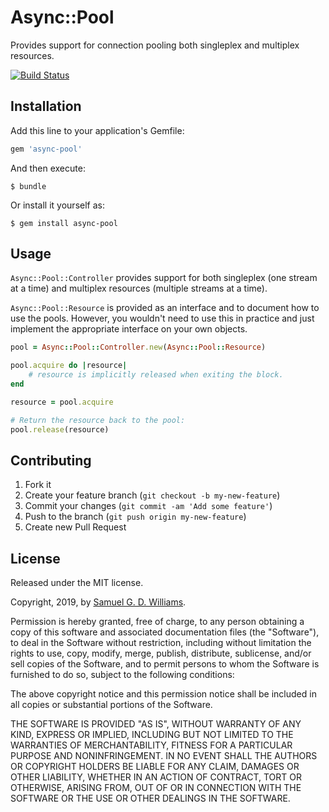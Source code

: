 # Async::Pool

Provides support for connection pooling both singleplex and multiplex resources.

[![Build Status](https://travis-ci.com/socketry/async-pool.svg)](https://travis-ci.com/socketry/async-pool)

## Installation

Add this line to your application's Gemfile:

```ruby
gem 'async-pool'
```

And then execute:

	$ bundle

Or install it yourself as:

	$ gem install async-pool

## Usage

`Async::Pool::Controller` provides support for both singleplex (one stream at a time) and multiplex resources (multiple streams at a time).

`Async::Pool::Resource` is provided as an interface and to document how to use the pools. However, you wouldn't need to use this in practice and just implement the appropriate interface on your own objects.

```ruby
pool = Async::Pool::Controller.new(Async::Pool::Resource)

pool.acquire do |resource|
	# resource is implicitly released when exiting the block.
end

resource = pool.acquire

# Return the resource back to the pool:
pool.release(resource)
```

## Contributing

1. Fork it
2. Create your feature branch (`git checkout -b my-new-feature`)
3. Commit your changes (`git commit -am 'Add some feature'`)
4. Push to the branch (`git push origin my-new-feature`)
5. Create new Pull Request

## License

Released under the MIT license.

Copyright, 2019, by [Samuel G. D. Williams](http://www.codeotaku.com).

Permission is hereby granted, free of charge, to any person obtaining a copy
of this software and associated documentation files (the "Software"), to deal
in the Software without restriction, including without limitation the rights
to use, copy, modify, merge, publish, distribute, sublicense, and/or sell
copies of the Software, and to permit persons to whom the Software is
furnished to do so, subject to the following conditions:

The above copyright notice and this permission notice shall be included in
all copies or substantial portions of the Software.

THE SOFTWARE IS PROVIDED "AS IS", WITHOUT WARRANTY OF ANY KIND, EXPRESS OR
IMPLIED, INCLUDING BUT NOT LIMITED TO THE WARRANTIES OF MERCHANTABILITY,
FITNESS FOR A PARTICULAR PURPOSE AND NONINFRINGEMENT. IN NO EVENT SHALL THE
AUTHORS OR COPYRIGHT HOLDERS BE LIABLE FOR ANY CLAIM, DAMAGES OR OTHER
LIABILITY, WHETHER IN AN ACTION OF CONTRACT, TORT OR OTHERWISE, ARISING FROM,
OUT OF OR IN CONNECTION WITH THE SOFTWARE OR THE USE OR OTHER DEALINGS IN
THE SOFTWARE.
